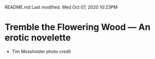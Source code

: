 README.md
Last modified: Wed Oct 07, 2020  10:23PM

# Tremble the Flowering Wood — An erotic novelette

* Tim Mossholder photo credit



